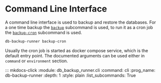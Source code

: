 # Command Line Interface

A command line interface is used to backup and restore the databases.
For a one time backup the [`backup`](#db-backup-runner-backup) subcommand is used,
to run it as a cron job the [`backup-cron`](#db-backup-runner-backup-cron) subcommand is used.

```bash
db-backup-runner backup-cron
```

Usually the cron job is started as docker compose service,
which is the default entry point.
The documented arguments can be used either in `command` or `environment` section.

::: mkdocs-click
  :module: db_backup_runner.cli
  :command: cli
  :prog_name: db-backup-runner
  :depth: 1
  :style: plain
  :list_subcommands: True
